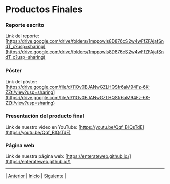 # Productos Finales

### Reporte escrito

Link del reporte: [https://drive.google.com/drive/folders/1mppowls8D876cS2w4wFfZFAjafSndT_c?usp=sharing](https://drive.google.com/drive/folders/1mppowls8D876cS2w4wFfZFAjafSndT_c?usp=sharing)

### Póster

Link del póster: [https://drive.google.com/file/d/11Ov0EJANwGZLHQSfr6aM94Fz-6K-ZZti/view?usp=sharing](https://drive.google.com/file/d/11Ov0EJANwGZLHQSfr6aM94Fz-6K-ZZti/view?usp=sharing)

### Presentación del producto final

Link de nuestro video en YouTube: [https://youtu.be/Qqf_BIQsTdE](https://youtu.be/Qqf_BIQsTdE)

### Página web

Link de nuestra página web: [https://enterateweb.github.io/](https://enterateweb.github.io/)






***
| [Anterior](https://github.com/Geovanna-med/Enterate/blob/main/Documentos/Competencias.md#competencias-de-la-asignatura "Anterior") 
| [Inicio](https://github.com/Geovanna-med/Enterate "Inicio") 
| [Siguiente](https://github.com/Geovanna-med/Enterate/blob/main/Documentos/Bit%C3%A1cora.md "Siguiente") |
